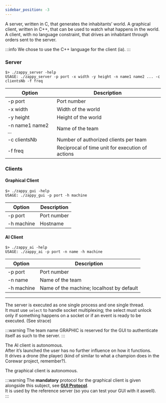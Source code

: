 ```yaml
---
sidebar_position: -3
---
```


A server, written in C, that generates the inhabitants’ world.
A graphical client, written in C++, that can be used to watch what happens in the world.
A client, with no language constraint, that drives an inhabitant through orders sent to the server.

:::info
We chose to use the C++ language for the client (ia).
:::

### Server
```
$> ./zappy_server -help
USAGE: ./zappy_server -p port -x width -y height -n name1 name2 ... -c clientsNb -f freq
```

| Option | Description |
|--------|-------------|
| -p port | Port number |
| -x width | Width of the world |
| -y height | Height of the world |
| -n name1 name2 ... | Name of the team |
| -c clientsNb | Number of authorized clients per team |
| -f freq | Reciprocal of time unit for execution of actions |

### Clients

#### Graphical Client
```
$> ./zappy_gui -help
USAGE: ./zappy_gui -p port -h machine
```

| Option | Description |
|--------|-------------|
| -p port | Port number |
| -h machine | Hostname |


#### AI Client
```
$> ./zappy_ai -help
USAGE: ./zappy_ai -p port -n name -h machine
```

| Option | Description |
|--------|-------------|
| -p port | Port number |
| -n name | Name of the team |
| -h machine | Name of the machine; localhost by default |

---

The server is executed as one single process and one single thread.  
It must use `select` to handle socket multiplexing; the select must unlock only if something happens on a socket or if an event is ready to be executed. (See strace)

:::warning
The team name GRAPHIC is reserved for the GUI to authenticate itself as such to the server.
:::

The AI client is autonomous.  
After it’s launched the user has no further influence on how it functions.  
It drives a drone (the player) (kind of similar to what a champion does in the Corewar project, remember?).

The graphical client is autonomous.

:::warning
The **mandatory** protocol for the graphical client is given alongside this subject, see **[GUI Protocol](/docs/Programs/GUI/Protocol.md)**.  
It is used by the reference server (so you can test your GUI with it aswell).
:::

